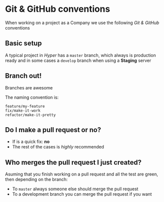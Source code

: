 # Git & GitHub conventions

When working on a project as a Company we use the following *Git & GitHub* conventions

## Basic setup

A typical project in *Hyper* has a `master` branch, which always is production ready
and in some cases a `develop` branch when using a **Staging** server

## Branch out!

Branches are awesome

The naming convention is:

```
feature/my-feature
fix/make-it-work
refactor/make-it-pretty
```

## Do I make a pull request or no?

* If is a quick fix: **no**
* The rest of the cases is *highly* recommended

## Who merges the pull request I just created?

Asuming that you finish working on a pull request and all the test are green, then depending on the branch:

* To `master` always someone else should merge the pull request
* To a development branch you can merge the pull request if you want
